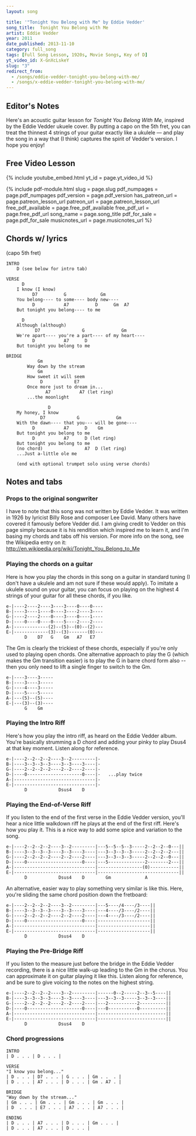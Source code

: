 ```yaml
---
layout: song

title: '"Tonight You Belong with Me" by Eddie Vedder'
song_title:  Tonight You Belong with Me
artist: Eddie Vedder
year: 2011
date_published: 2013-11-10
category: full_song
tags: [Full Song Lesson, 1920s, Movie Songs, Key of D]
yt_video_id: X-GnXcLskeY
slug: "3"
redirect_from:
  - /songs/eddie-vedder-tonight-you-belong-with-me/
  - /songs/x-eddie-vedder-tonight-you-belong-with-me/
---
```


## Editor's Notes

Here's an acoustic guitar lesson for _Tonight You Belong With Me_, inspired by the Eddie Vedder ukuele cover. By putting a capo on the 5th fret, you can treat the thinnest 4 strings of your guitar exactly like a ukulele — and play the song in a way that (I think) captures the spirit of Vedder's version. I hope you enjoy!

## Free Video Lesson

{% include youtube_embed.html yt_id = page.yt_video_id %}

{% include pdf-module.html slug = page.slug pdf_numpages = page.pdf_numpages pdf_version = page.pdf_version has_patreon_url = page.patreon_lesson_url patreon_url = page.patreon_lesson_url free_pdf_available = page.free_pdf_available free_pdf_url = page.free_pdf_url song_name = page.song_title pdf_for_sale = page.pdf_for_sale musicnotes_url = page.musicnotes_url %}

## Chords w/ lyrics

(capo 5th fret)

    INTRO
        D (see below for intro tab)

    VERSE
          D
        I know (I know)
              D7          G             Gm
        You belong---- to some---- body new----
              D           A7          D      Gm  A7
        But tonight you belong---- to me

          D
        Although (although)
               D7                G              Gm
        We're apart---- you're a part---- of my heart----
              D           A7      D  
        But tonight you belong to me

    BRIDGE
                Gm
            Way down by the stream
                Gm
            How sweet it will seem
                 D            E7
            Once more just to dream in...
                   A7           A7 (let ring)
            ...the moonlight

                    D
        My honey, I know
                 D7            G              Gm
        With the dawn---- that you--- will be gone----
              D           A7      D    Gm
        But tonight you belong to me
              D           A7      D (let ring)
        But tonight you belong to me
        (no chord)                A7  D (let ring)
        ...Just a-little ole me

        (end with optional trumpet solo using verse chords)

## Notes and tabs

### Props to the original songwriter
I have to note that this song was not written by Eddie Vedder. It was written in 1926 by lyricist Billy Rose and composer Lee David. Many others have covered it famously before Vedder did. I am giving credit to Vedder on this page simply because it is his rendition which inspired me to learn it, and I'm basing my chords and tabs off his version. For more info on the song, see the Wikipedia entry on it: http://en.wikipedia.org/wiki/Tonight_You_Belong_to_Me

### Playing the chords on a guitar
Here is how you play the chords in this song on a guitar in standard tuning (I don't have a ukulele and am not sure if these would apply). To imitate a ukulele sound on your guitar, you can focus on playing on the highest 4 strings of your guitar for all these chords, if you like.

    e-|----2----2----3----3----0----0----
    B-|----3----1----0----3----2----3----
    G-|----2----2----0----3----0----1----
    D-|----0----0----0----5----2----2----
    A-|-------------(2)--(5)--(0)--(2)---
    E-|-------------(3)--(3)-------(0)---
           D    D7   G    Gm   A7   E7

The Gm is clearly the trickiest of these chords, especially if you're only used to playing open chords. One alternative approach to play the G (which makes the Gm transition easier) is to play the G in barre chord form also -- then you only need to lift a single finger to switch to the Gm.

    e-|----3----3-----
    B-|----3----3-----
    G-|----4----3-----
    D-|----5----5-----
    A-|---(5)--(5)----
    E-|---(3)--(3)----
           G    Gm

### Playing the Intro Riff
Here's how you play the intro riff, as heard on the Eddie Vedder album. You're basically strumming a D chord and adding your pinky to play Dsus4 at that key moment. Listen along for reference.

    e-|----2--2--2--2----3--2---------|-
    B-|----3--3--3--3----3--3----3----|-
    G-|----2--2--2--2----2--2----2----|-
    D-|----0---------------------0----|-   ...play twice
    A-|-------------------------------|-
    E-|-------------------------------|-
           D            Dsus4    D

### Playing the End-of-Verse Riff
If you listen to the end of the first verse in the Eddie Vedder version, you'll hear a nice little walkdown riff he plays at the end of the first riff. Here's how you play it. This is a nice way to add some spice and variation to the song.

    e-|----2--2--2--2----3--2---------|---5--5--5--3-----2--2--2--0---||
    B-|----3--3--3--3----3--3----3----|---3--3--3--3-----2--2--2--2---||
    G-|----2--2--2--2----2--2----2----|---3--3--3--3-----2--2--2--0---||
    D-|----0---------------------0----|---5--------------2--------2---||
    A-|-------------------------------|-----------------(0)-----------||
    E-|-------------------------------|-------------------------------||
           D            Dsus4    D        Gm             A

An alternative, easier way to play something very similar is like this. Here, you're sliding the same chord position down the fretboard:

    e-|----2--2--2--2----3--2---------|---5----/4----/3----||
    B-|----3--3--3--3----3--3----3----|---4----/3----/2----||
    G-|----2--2--2--2----2--2----2----|---4----/3----/2----||
    D-|----0---------------------0----|--------------------||
    A-|-------------------------------|--------------------||
    E-|-------------------------------|--------------------||
           D            Dsus4    D

### Playing the Pre-Bridge Riff
If you listen to the measure just before the bridge in the Eddie Vedder recording, there is a nice little walk-up leading to the Gm in the chorus. You can approximate it on guitar playing it like this. Listen along for reference, and be sure to give voicing to the notes on the highest string.

    e-|----2--2--2--2----3--2---------|------0--2-----2--3--5----||
    B-|----3--3--3--3----3--3----3----|---3--3--3-----3--3--3----||
    G-|----2--2--2--2----2--2----2----|---2-----------2----------||
    D-|----0---------------------0----|---0-----------0----------||
    A-|-------------------------------|--------------------------||
    E-|-------------------------------|--------------------------||
           D            Dsus4    D

### Chord progressions

    INTRO
    | D . . . | D . . . |

    VERSE
    "I know you belong..."
    | D . . . | D7 . . . | G . . . | Gm . .  . |
    | D . . . | A7 . . . | D . . . | Gm . A7 . |

    BRIDGE
    "Way down by the stream..."
    | Gm . . . | Gm . . . | Gm . . . | Gm . . . |
    | D  . . . | E7 . . . | A7 . . . | A7 . . . |

    ENDING
    | D . . . | A7 . . . | D . . . | Gm . . . |
    | D . . . | A7 . . . | D . . . |
